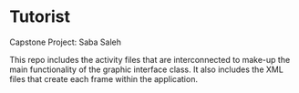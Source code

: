 # Tutorist
Capstone Project: Saba Saleh



This repo includes the activity files that are interconnected to make-up the main functionality of the graphic interface class. 
It also includes the XML files that create each frame within the application. 
